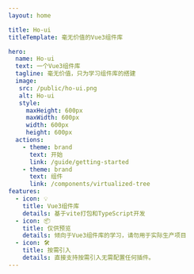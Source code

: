 ```yaml
---
layout: home

title: Ho-ui
titleTemplate: 毫无价值的Vue3组件库

hero:
  name: Ho-ui
  text: 一个Vue3组件库
  tagline: 毫无价值，只为学习组件库的搭建
  image:
   src: /public/ho-ui.png
   alt: Ho-ui
   style:
     maxHeight: 600px
     maxWidth: 600px
     width: 600px
     height: 600px
  actions:
    - theme: brand
      text: 开始
      link: /guide/getting-started
    - theme: brand
      text: 组件
      link: /components/virtualized-tree
features:
  - icon: 💡
    title: Vue3组件库
    details: 基于vite打包和TypeScript开发
  - icon: 📦
    title: 仅供预览
    details: 倾向于Vue3组件库的学习，请勿用于实际生产项目
  - icon: 🛠️
    title: 按需引入
    details: 直接支持按需引入无需配置任何插件。
---
```




